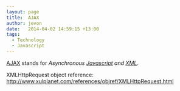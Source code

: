 ```yaml
---
layout: page
title:  AJAX
author: jevon
date:   2014-04-02 14:59:15 +13:00
tags:
  - Technology
  - Javascript
---
```


[AJAX](AJAX.md) stands for _Asynchronous [Javascript](Javascript.md) and [XML](XML.md)_.

XMLHttpRequest object reference: http://www.xulplanet.com/references/objref/XMLHttpRequest.html
